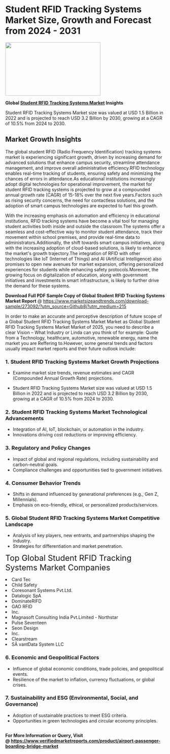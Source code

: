 <H1>Student RFID Tracking Systems Market Size, Growth and Forecast from 2024 - 2031</H1><img class="aligncenter size-medium wp-image-584254" src="https://thirdeyenews.in/wp-content/uploads/2024/09/Global-Market-Research-300x168.jpeg" alt="" width="300" height="168" /><p><strong>Global&nbsp;<a href="https://www.marketsizeandtrends.com/download-sample/273092/?utm_source=Github8j?utm_medium=215">Student RFID Tracking Systems Market</a> Insights</strong></p><p>Student RFID Tracking Systems Market size was valued at USD 1.5 Billion in 2022 and is projected to reach USD 3.2 Billion by 2030, growing at a CAGR of 10.5% from 2024 to 2030.</p><p><h2>Market Growth Insights</h2> <p>The global student RFID (Radio Frequency Identification) tracking systems market is experiencing significant growth, driven by increasing demand for advanced solutions that enhance campus security, streamline attendance management, and improve overall administrative efficiency.RFID technology enables real-time tracking of students, ensuring safety and minimizing the chances of errors in attendance.As educational institutions increasingly adopt digital technologies for operational improvement, the market for student RFID tracking systems is projected to grow at a compounded annual growth rate (CAGR) of 15-18% over the next five years.Factors such as rising security concerns, the need for contactless solutions, and the adoption of smart campus technologies are expected to fuel this growth. </p> <p>With the increasing emphasis on automation and efficiency in educational institutions, RFID tracking systems have become a vital tool for managing student activities both inside and outside the classroom.The systems offer a seamless and cost-effective way to monitor student attendance, track their movement within school premises, and provide real-time data to administrators.Additionally, the shift towards smart campus initiatives, along with the increasing adoption of cloud-based solutions, is likely to enhance the market's growth trajectory.The integration of RFID with other technologies like IoT (Internet of Things) and AI (Artificial Intelligence) also promises to open new avenues for market expansion, offering personalized experiences for students while enhancing safety protocols.Moreover, the growing focus on digitalization of education, along with government initiatives and investments in smart infrastructure, is likely to further drive the demand for these systems.</p><p><span class=""><strong>Download Full PDF Sample Copy of Global Student RFID Tracking Systems Market Report</strong> @ <a href="https://www.marketsizeandtrends.com/download-sample/273092/?utm_source=Github8j?utm_medium=215" target="_blank">https://www.marketsizeandtrends.com/download-sample/273092/?utm_source=Github8j?utm_medium=215</a></span></p><p>In order to make an accurate and perceptive description of future scope of a Global&nbsp;Student RFID Tracking Systems Market Market as Global&nbsp;Student RFID Tracking Systems Market Market of 2025, you need to describe a clear Vision &ndash; What Industry or Linda can you think of for example: Quote from a Technology, healthcare, automotive, renewable energy, name the market you are Reffering to.However, some general trends and factors usually impact market reports and their future outlook include:</p><h3>1.&nbsp;<strong>Student RFID Tracking Systems Market Growth Projections</strong></h3><ul><li>Examine market size trends, revenue estimates and CAGR (Compounded Annual Growth Rate) projections.</li><li><p>Student RFID Tracking Systems Market size was valued at USD 1.5 Billion in 2022 and is projected to reach USD 3.2 Billion by 2030, growing at a CAGR of 10.5% from 2024 to 2030.</p></li></ul><h3>2.&nbsp;<strong>Student RFID Tracking Systems Market Technological Advancements</strong></h3><ul><li>Integration of AI, IoT, blockchain, or automation in the industry.</li><li>Innovations driving cost reductions or improving efficiency.</li></ul><h3>3.&nbsp;<strong>Regulatory and Policy Changes</strong></h3><ul><li>Impact of global and regional regulations, including sustainability and carbon-neutral goals.</li><li>Compliance challenges and opportunities tied to government initiatives.</li></ul><h3>4.&nbsp;<strong>Consumer Behavior Trends</strong></h3><ul><li>Shifts in demand influenced by generational preferences (e.g., Gen Z, Millennials).</li><li>Emphasis on eco-friendly, ethical, or personalized products/services.</li></ul><h3>5.&nbsp;<strong>Global Student RFID Tracking Systems Market Competitive Landscape</strong></h3><ul><li>Analysis of key players, new entrants, and partnerships shaping the industry.</li><li>Strategies for differentiation and market penetration.</li></ul><p data-pm-slice="1 1 []"><span style="color: inherit; font-family: inherit; font-size: 25px;">Top Global Student RFID Tracking Systems Market Companies</span></p><div class="" data-test-id=""><p><li>Card Tec</li><li> Child Safety</li><li> Coresonant Systems Pvt.Ltd.</li><li> Datalogic SpA</li><li> DominateRIFD</li><li> GAO RFID</li><li> Inc.</li><li> Magnasoft Consulting India Pvt.Limited - Northstar</li><li> Pulse Seventeen</li><li> Seon Design</li><li> Inc.</li><li> Clearstream</li><li> SÃ vantData System LLC</li></p></div><h3>6.&nbsp;<strong>Economic and Geopolitical Factors</strong></h3><ul><li>Influence of global economic conditions, trade policies, and geopolitical events.</li><li>Resilience of the market to inflation, currency fluctuations, or global crises.</li></ul><h3>7.&nbsp;<strong>Sustainability and ESG (Environmental, Social, and Governance)</strong></h3><ul><li>Adoption of sustainable practices to meet ESG criteria.</li><li>Opportunities in green technologies and circular economy principles.</li></ul><h2><strong style="font-size: 14px;">For More Information or Query, Visit @&nbsp;</strong><a style="background-color: #ffffff; font-size: 14px;" href="https://www.marketsizeandtrends.com/report/student-rfid-tracking-systems-market/" target="_blank">https://www.verifiedmarketreports.com/product/airport-passenger-boarding-bridge-market</a></h2>
